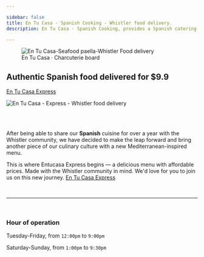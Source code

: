 ```yaml
---

sidebar: false
title: En Tu Casa - Spanish Cooking - Whistler food delivery.
description: En Tu Casa - Spanish Cooking, provides a Spanish catering service along the Sea to Sky corridor, and a daily food delivery services within Whistler.

---
```

<figure class="full-width-img">
  <img src="/img/home/home-header.jpg" alt="En Tu Casa-Seafood paella-Whistler Food delivery">
  <figcaption>En Tu Casa · Charcuterie board</figcaption>
</figure>

## Authentic Spanish food delivered for $9.9
[En Tu Casa Express](/delivery-menu/)

<CallButton/>

![En Tu Casa - Express - Whistler food delivery](/img/home/home-entucasa-express.jpg)

<br>
<CallButton/>
<br>


After being able to share our **Spanish** cuisine for over a year with the Whistler community, we have decided to make the leap forward and bring another piece of our culinary culture with a new Mediterranean-inspired menu.
 
This is where Entucasa Express begins — a delicious menu with affordable prices. Made with the Whistler community in mind. We'd love for you to join us on this new journey. [En Tu Casa Express](/delivery-menu/)

<br/>

<hr>

<br/>


### Hour of operation  
Tuesday-Friday, from `12:00pm` to `9:00pm`

Saturday-Sunday, from `1:00pm` to `9:30pm`
